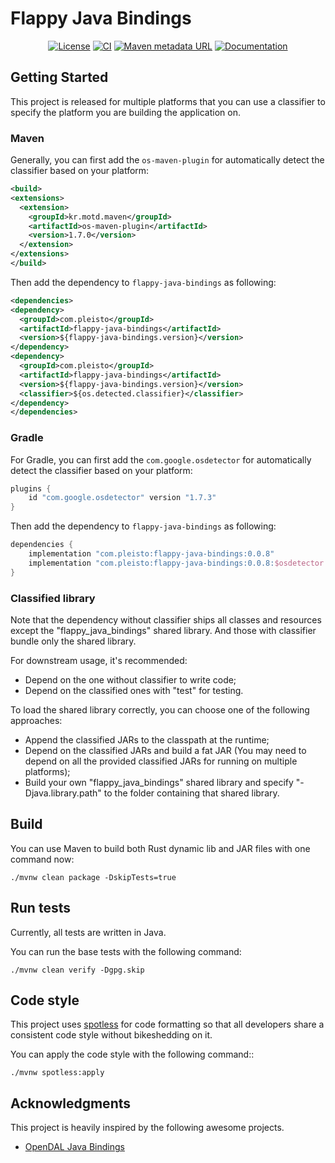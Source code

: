 # Flappy Java Bindings

<div align="center">

[![License](https://img.shields.io/github/license/pleisto/flappy.svg)](https://raw.githubusercontent.com/pleisto/flappy/main/LICENSE)
[![CI](https://img.shields.io/github/actions/workflow/status/pleisto/flappy/java-bindings-ci.yml.svg)](https://github.com/pleisto/flappy/actions/workflows/java-bindings-ci.yml)
[![Maven metadata URL](https://img.shields.io/maven-metadata/v.svg?metadataUrl=https%3A%2F%2Frepo1.maven.org%2Fmaven2%2Fcom%2Fpleisto%2Fflappy-java-bindings%2Fmaven-metadata.xml&color=blue)](https://central.sonatype.com/artifact/com.pleisto/flappy-java-bindings)
[![Documentation](https://javadoc.io/badge/com.pleisto/flappy-java-bindings.svg)](https://javadoc.io/doc/com.pleisto/flappy-java-bindings)

</div>

## Getting Started

This project is released for multiple platforms that you can use a classifier to specify the platform you are building the application on.

### Maven

Generally, you can first add the `os-maven-plugin` for automatically detect the classifier based on your platform:

```xml
<build>
<extensions>
  <extension>
    <groupId>kr.motd.maven</groupId>
    <artifactId>os-maven-plugin</artifactId>
    <version>1.7.0</version>
  </extension>
</extensions>
</build>
```

Then add the dependency to `flappy-java-bindings` as following:

```xml
<dependencies>
<dependency>
  <groupId>com.pleisto</groupId>
  <artifactId>flappy-java-bindings</artifactId>
  <version>${flappy-java-bindings.version}</version>
</dependency>
<dependency>
  <groupId>com.pleisto</groupId>
  <artifactId>flappy-java-bindings</artifactId>
  <version>${flappy-java-bindings.version}</version>
  <classifier>${os.detected.classifier}</classifier>
</dependency>
</dependencies>
```

### Gradle

For Gradle, you can first add the `com.google.osdetector` for automatically detect the classifier based on your platform:

```groovy
plugins {
    id "com.google.osdetector" version "1.7.3"
}
```

Then add the dependency to `flappy-java-bindings` as following:

```groovy
dependencies {
    implementation "com.pleisto:flappy-java-bindings:0.0.8"
    implementation "com.pleisto:flappy-java-bindings:0.0.8:$osdetector.classifier"
}
```

### Classified library

Note that the dependency without classifier ships all classes and resources except the "flappy_java_bindings" shared library. And those with classifier bundle only the shared library.

For downstream usage, it's recommended:

* Depend on the one without classifier to write code; 
* Depend on the classified ones with "test" for testing.

To load the shared library correctly, you can choose one of the following approaches:

* Append the classified JARs to the classpath at the runtime;
* Depend on the classified JARs and build a fat JAR (You may need to depend on all the provided classified JARs for running on multiple platforms);
* Build your own "flappy_java_bindings" shared library and specify "-Djava.library.path" to the folder containing that shared library.

## Build

You can use Maven to build both Rust dynamic lib and JAR files with one command now:

```shell
./mvnw clean package -DskipTests=true
```

## Run tests

Currently, all tests are written in Java.

You can run the base tests with the following command:

```shell
./mvnw clean verify -Dgpg.skip
```

## Code style

This project uses [spotless](https://github.com/diffplug/spotless) for code formatting so that all developers share a consistent code style without bikeshedding on it.

You can apply the code style with the following command::

```shell
./mvnw spotless:apply
```

## Acknowledgments

This project is heavily inspired by the following awesome projects.

* [OpenDAL Java Bindings](https://github.com/apache/incubator-opendal/blob/main/bindings/java/README.md)

